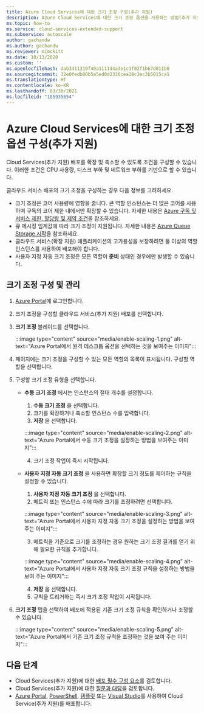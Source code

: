 ```yaml
---
title: Azure Cloud Services에 대한 크기 조정 구성(추가 지원)
description: Azure Cloud Services에 대한 크기 조정 옵션을 사용하는 방법(추가 지원)
ms.topic: how-to
ms.service: cloud-services-extended-support
ms.subservice: autoscale
author: gachandw
ms.author: gachandw
ms.reviewer: mimckitt
ms.date: 10/13/2020
ms.custom: ''
ms.openlocfilehash: dab3411319f40a111144a3e1c1f02f1b67d011b0
ms.sourcegitcommit: 32e0fedb80b5a5ed0d2336cea18c3ec3b5015ca1
ms.translationtype: HT
ms.contentlocale: ko-KR
ms.lasthandoff: 03/30/2021
ms.locfileid: "105935654"
---
```

# <a name="configure-scaling-options-with-azure-cloud-services-extended-support"></a>Azure Cloud Services에 대한 크기 조정 옵션 구성(추가 지원) 

Cloud Services(추가 지원) 배포를 확장 및 축소할 수 있도록 조건을 구성할 수 있습니다. 이러한 조건은 CPU 사용량, 디스크 부하 및 네트워크 부하를 기반으로 할 수 있습니다. 

클라우드 서비스 배포의 크기 조정을 구성하는 경우 다음 정보를 고려하세요.
- 크기 조정은 코어 사용량에 영향을 줍니다. 큰 역할 인스턴스는 더 많은 코어를 사용하며 구독의 코어 제한 내에서만 확장할 수 있습니다. 자세한 내용은 [Azure 구독 및 서비스 제한, 할당량 및 제약 조건](../azure-resource-manager/management/azure-subscription-service-limits.md)을 참조하세요.
- 큐 메시징 임계값에 따라 크기 조정이 지원됩니다. 자세한 내용은 [Azure Queue Storage 시작](../storage/queues/storage-dotnet-how-to-use-queues.md)을 참조하세요.
- 클라우드 서비스(확장 지원) 애플리케이션의 고가용성을 보장하려면 둘 이상의 역할 인스턴스를 사용하여 배포해야 합니다.
- 사용자 지정 자동 크기 조정은 모든 역할이 **준비** 상태인 경우에만 발생할 수 있습니다.

## <a name="configure-and-manage-scaling"></a>크기 조정 구성 및 관리

1. [Azure Portal](https://portal.azure.com)에 로그인합니다. 
2. 크기 조정을 구성할 클라우드 서비스(추가 지원) 배포를 선택합니다. 
3. **크기 조정** 블레이드를 선택합니다. 

    :::image type="content" source="media/enable-scaling-1.png" alt-text="Azure Portal에서 원격 데스크톱 옵션을 선택하는 것을 보여주는 이미지":::

4. 페이지에는 크기 조정을 구성할 수 있는 모든 역할의 목록이 표시됩니다. 구성할 역할을 선택합니다. 
5. 구성할 크기 조정 유형을 선택합니다.
    - **수동 크기 조정** 에서는 인스턴스의 절대 개수를 설정합니다.
        1. **수동 크기 조정** 을 선택합니다.
        2. 크기를 확장하거나 축소할 인스턴스 수를 입력합니다.
        3. **저장** 을 선택합니다.

        :::image type="content" source="media/enable-scaling-2.png" alt-text="Azure Portal에서 수동 크기 조정을 설정하는 방법을 보여주는 이미지":::

        4. 크기 조정 작업이 즉시 시작됩니다. 
        
    - **사용자 지정 자동 크기 조정** 을 사용하면 확장할 크기 정도를 제어하는 규칙을 설정할 수 있습니다. 
        1. **사용자 지정 자동 크기 조정** 을 선택합니다.
        2. 메트릭 또는 인스턴스 수에 따라 크기를 조정하려면 선택합니다.

        :::image type="content" source="media/enable-scaling-3.png" alt-text="Azure Portal에서 사용자 지정 자동 크기 조정을 설정하는 방법을 보여주는 이미지":::

        3. 메트릭을 기준으로 크기를 조정하는 경우 원하는 크기 조정 결과를 얻기 위해 필요한 규칙을 추가합니다.

        :::image type="content" source="media/enable-scaling-4.png" alt-text="Azure Portal에서 사용자 지정 자동 크기 조정 규칙을 설정하는 방법을 보여 주는 이미지":::

        4. **저장** 을 선택합니다.
        5. 규칙을 트리거하는 즉시 크기 조정 작업이 시작됩니다.
        
6. **크기 조정** 탭을 선택하여 배포에 적용된 기존 크기 조정 규칙을 확인하거나 조정할 수 있습니다.

    :::image type="content" source="media/enable-scaling-5.png" alt-text="Azure Portal에서 기존 크기 조정 규칙을 조정하는 것을 보여 주는 이미지":::

## <a name="next-steps"></a>다음 단계 
- Cloud Services(추가 지원)에 대한 [배포 필수 구성 요소](deploy-prerequisite.md)를 검토합니다.
- Cloud Services(추가 지원)에 대한 [질문과 대답](faq.md)을 검토합니다.
- [Azure Portal](deploy-portal.md), [PowerShell](deploy-powershell.md), [템플릿](deploy-template.md) 또는 [Visual Studio](deploy-visual-studio.md)를 사용하여 Cloud Service(추가 지원)를 배포합니다.